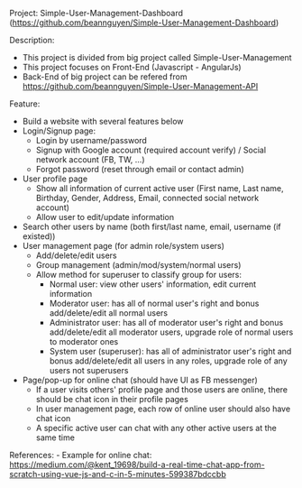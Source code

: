 Project: Simple-User-Management-Dashboard (https://github.com/beannguyen/Simple-User-Management-Dashboard)

Description:
- This project is divided from big project called Simple-User-Management
- This project focuses on Front-End (Javascript - AngularJs)
- Back-End of big project can be refered from https://github.com/beannguyen/Simple-User-Management-API

Feature:
- Build a website with several features below
- Login/Signup page:
    - Login by username/password
    - Signup with Google account (required account verify) / Social network account (FB, TW, ...)
    - Forgot password (reset through email or contact admin)
- User profile page
    - Show all information of current active user (First name, Last name, Birthday, Gender, Address, Email, connected social network account)
    - Allow user to edit/update information
- Search other users by name (both first/last name, email, username (if existed))
- User management page (for admin role/system users)
    - Add/delete/edit users
    - Group management (admin/mod/system/normal users)
    - Allow method for superuser to classify group for users:
        - Normal user: view other users' information, edit current information
        - Moderator user: has all of normal user's right and bonus add/delete/edit all normal users
        - Administrator user: has all of moderator user's right and bonus add/delete/edit all moderator users, upgrade role of normal users to moderator ones
        - System user (superuser): has all of administrator user's right and bonus add/delete/edit all users in any roles, upgrade role of any users not superusers
- Page/pop-up for online chat (should have UI as FB messenger)
    - If a user visits others' profile page and those users are online, there should be chat icon in their profile pages
    - In user management page, each row of online user should also have chat icon
    - A specific active user can chat with any other active users at the same time

References: 
    - Example for online chat: https://medium.com/@kent_19698/build-a-real-time-chat-app-from-scratch-using-vue-js-and-c-in-5-minutes-599387bdccbb
